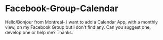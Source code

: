 # Facebook-Group-Calendar
Hello/Bonjour from Montreal- I want to add a Calendar App, with a monthly view, on my Facebook Group but I don't find any. Can you suggest one, develop one or help me? Thanks.
